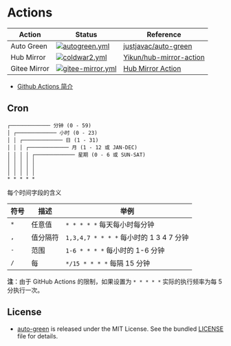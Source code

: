 # Actions

| Action | Status | Reference |
| --- | --- | --- |
| Auto Green | [![autogreen.yml](https://github.com/nonelittlesong/none-actions/actions/workflows/autogreen.yml/badge.svg)](https://github.com/nonelittlesong/none-actions/actions/workflows/autogreen.yml)| [justjavac/auto-green](https://github.com/justjavac/auto-green) |
| Hub Mirror | [![coldwar2.yml](https://github.com/nonelittlesong/none-actions/actions/workflows/coldwar2.yml/badge.svg)](https://github.com/nonelittlesong/none-actions/actions/workflows/coldwar2.yml) | [Yikun/hub-mirror-action](https://github.com/Yikun/hub-mirror-action)
| Gitee Mirror | [![gitee-mirror.yml](https://github.com/nonelittlesong/none-actions/actions/workflows/gitee-mirror.yml/badge.svg)](https://github.com/nonelittlesong/none-actions/actions/workflows/gitee-mirror.yml) | [Hub Mirror Action](https://github.com/marketplace/actions/hub-mirror-action)

- [Github Actions 简介](https://docs.github.com/cn/actions/learn-github-actions/introduction-to-github-actions)

## Cron

```
┌───────────── 分钟 (0 - 59)
│ ┌───────────── 小时 (0 - 23)
│ │ ┌───────────── 日 (1 - 31)
│ │ │ ┌───────────── 月 (1 - 12 或 JAN-DEC)
│ │ │ │ ┌───────────── 星期 (0 - 6 或 SUN-SAT)
│ │ │ │ │
│ │ │ │ │
│ │ │ │ │
* * * * *
```

每个时间字段的含义  

|符号   | 描述        | 举例                                        |
| ----- | -----------| -------------------------------------------|
| `*`   | 任意值      | `* * * * *` 每天每小时每分钟                  |
| `,`   | 值分隔符    | `1,3,4,7 * * * *` 每小时的 1 3 4 7 分钟       |
| `-`   | 范围       | `1-6 * * * *` 每小时的 1-6 分钟               |
| `/`   | 每         | `*/15 * * * *` 每隔 15 分钟                  |

**注**：由于 GitHub Actions 的限制，如果设置为 `* * * * *` 实际的执行频率为每 5 分执行一次。

## License

- [auto-green](https://github.com/justjavac/auto-green) is released under the MIT License. See the bundled [LICENSE](./LICENSE) file for details.
